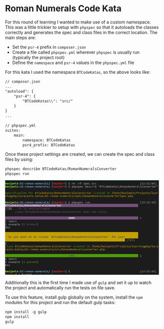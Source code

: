 # Roman Numerals Code Kata

For this round of learning I wanted to make use of a custom namespace. This was a little trickier to setup with `phpspec` so that it autoloads the classes correctly and generates the spec and class files in the correct location. The main steps are:

* Set the `psr-4` prefix in `composer.json`
* Create a file called `phpspec.yml` wherever `phpspec` is usually run (typically the project root)
* Define the `namespace` and `psr-4` values in the `phpspec.yml` file

For this kata I used the namespace `BTCodeKatas`, so the above looks like:

```
// composer.json
...
"autoload": {
	"psr-4": {
		"BTCodeKatas\\": "src/"
	}
}
...

// phpspec.yml
suites:
    main:
        namespace: BTCodeKatas
        psr4_prefix: BTCodeKatas
```

Once these project settings are created, we can create the spec and class files by using:

```
phpspec describe BTCodeKatas/RomanNumeralsConverter
phpspec run
```

![Example creating the spec and class files.](phpspec_with_namespacing.png)

Additionally this is the first time I made use of `gulp` and set it up to watch the project and automatically run the tests on file save.

To use this feature, install gulp globally on the system, install the `npm` modules for this project and run the default gulp tasks:

```
npm install -g gulp
npm install
gulp
```
